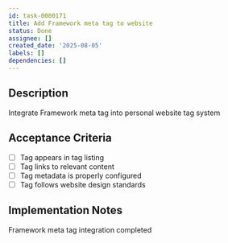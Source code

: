 ```yaml
---
id: task-0000171
title: Add Framework meta tag to website
status: Done
assignee: []
created_date: '2025-08-05'
labels: []
dependencies: []
---
```


## Description

Integrate Framework meta tag into personal website tag system

## Acceptance Criteria

- [ ] Tag appears in tag listing
- [ ] Tag links to relevant content
- [ ] Tag metadata is properly configured
- [ ] Tag follows website design standards

## Implementation Notes

Framework meta tag integration completed
